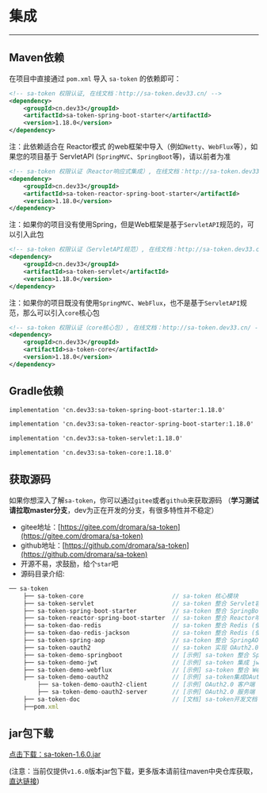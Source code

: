 # 集成

------

## Maven依赖
在项目中直接通过 `pom.xml` 导入 `sa-token` 的依赖即可：

<!------------------------------ tabs:start ------------------------------>
<!-- tab:SpringMVC环境 （ServletAPI）  -->
``` xml
<!-- sa-token 权限认证, 在线文档：http://sa-token.dev33.cn/ -->
<dependency>
	<groupId>cn.dev33</groupId>
	<artifactId>sa-token-spring-boot-starter</artifactId>
	<version>1.18.0</version>
</dependency>
```

<!-- tab:WebFlux环境 （Reactor）  -->
注：此依赖适合在 Reactor模式 的web框架中导入（例如`Netty`、`WebFlux`等），如果您的项目基于 ServletAPI (`SpringMVC`、`SpringBoot`等)，请以前者为准 
``` xml
<!-- sa-token 权限认证（Reactor响应式集成）, 在线文档：http://sa-token.dev33.cn/ -->
<dependency>
	<groupId>cn.dev33</groupId>
	<artifactId>sa-token-reactor-spring-boot-starter</artifactId>
	<version>1.18.0</version>
</dependency>
```

<!-- tab:Servlet容器环境   -->
注：如果你的项目没有使用Spring，但是Web框架是基于`ServletAPI`规范的，可以引入此包
``` xml
<!-- sa-token 权限认证（ServletAPI规范）, 在线文档：http://sa-token.dev33.cn/ -->
<dependency>
	<groupId>cn.dev33</groupId>
	<artifactId>sa-token-servlet</artifactId>
	<version>1.18.0</version>
</dependency>
```

<!-- tab:其它   -->
注：如果你的项目既没有使用`SpringMVC`、`WebFlux`，也不是基于`ServletAPI`规范，那么可以引入`core`核心包
``` xml
<!-- sa-token 权限认证（core核心包）, 在线文档：http://sa-token.dev33.cn/ -->
<dependency>
	<groupId>cn.dev33</groupId>
	<artifactId>sa-token-core</artifactId>
	<version>1.18.0</version>
</dependency>
```
<!---------------------------- tabs:end ------------------------------>



## Gradle依赖
<!-- tabs:start -->
<!-- tab:SpringMVC环境 （ServletAPI）  -->
``` xml
implementation 'cn.dev33:sa-token-spring-boot-starter:1.18.0'
```
<!-- tab:WebFlux环境 （Reactor）  -->
``` xml
implementation 'cn.dev33:sa-token-reactor-spring-boot-starter:1.18.0'
```
<!-- tab:Servlet容器环境  -->
``` xml
implementation 'cn.dev33:sa-token-servlet:1.18.0'
```
<!-- tab:其它  -->
``` xml
implementation 'cn.dev33:sa-token-core:1.18.0'
```
<!-- tabs:end -->


## 获取源码
如果你想深入了解`sa-token`，你可以通过`gitee`或者`github`来获取源码 （**学习测试请拉取master分支**，dev为正在开发的分支，有很多特性并不稳定）
- gitee地址：[https://gitee.com/dromara/sa-token](https://gitee.com/dromara/sa-token)
- github地址：[https://github.com/dromara/sa-token](https://github.com/dromara/sa-token)
- 开源不易，求鼓励，给个`star`吧
- 源码目录介绍: 

``` js
── sa-token
	├── sa-token-core                         // sa-token 核心模块
	├── sa-token-servlet                      // sa-token 整合 Servlet容器实现类包
	├── sa-token-spring-boot-starter          // sa-token 整合 SpringBoot 快速集成 
	├── sa-token-reactor-spring-boot-starter  // sa-token 整合 Reactor响应式编程 快速集成 
	├── sa-token-dao-redis                    // sa-token 整合 Redis (使用jdk默认序列化方式)
	├── sa-token-dao-redis-jackson            // sa-token 整合 Redis (使用jackson序列化方式)
	├── sa-token-spring-aop                   // sa-token 整合 SpringAOP 注解鉴权
	├── sa-token-oauth2                       // sa-token 实现 OAuth2.0 模块(内测暂未发布)
	├── sa-token-demo-springboot              // [示例] sa-token 整合 SpringBoot 
	├── sa-token-demo-jwt                     // [示例] sa-token 集成 jwt [示例]
	├── sa-token-demo-webflux                 // [示例] sa-token 整合 WebFlux [示例]
	├── sa-token-demo-oauth2                  // [示例] sa-token集成OAuth2.0模块 [示例]
		├── sa-token-demo-oauth2-client       // [示例] OAuth2.0 客户端
		├── sa-token-demo-oauth2-server       // [示例] OAuth2.0 服务端
	├── sa-token-doc                          // [文档] sa-token开发文档 
	├──pom.xml
```




## jar包下载
[点击下载：sa-token-1.6.0.jar](https://oss.dev33.cn/sa-token/sa-token-1.6.0.jar)

(注意：当前仅提供`v1.6.0`版本jar包下载，更多版本请前往maven中央仓库获取，[直达链接](https://search.maven.org/search?q=sa-token))



